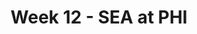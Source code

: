 ---
layout: game
title: Week 12 - SEA at PHI
season: 2019
game_id: 2019_12_SEA_PHI
away_team: SEA
home_team: PHI
---